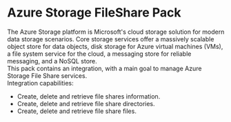 # Azure Storage FileShare Pack

The Azure Storage platform is Microsoft's cloud storage solution for modern data storage scenarios. Core storage
services offer a massively scalable object store for data objects, disk storage for Azure virtual machines (VMs), a file
system service for the cloud, a messaging store for reliable messaging, and a NoSQL store.
<br>
This pack contains an integration, with a main goal to manage Azure Storage File Share services.<br>
Integration capabilities:

- Create, delete and retrieve file shares information.
- Create, delete and retrieve file share directories.
- Create, delete and retrieve file share files.
